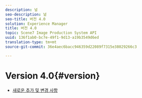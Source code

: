 ```yaml
---
description: 널
seo-description: 널
seo-title: 버전 4.0
solution: Experience Manager
title: 버전 4.0
topic: Scene7 Image Production System API
uuid: 136f1ab0-bc7e-49f1-9d13-a19b3549d6ed
translation-type: tm+mt
source-git-commit: 36e4aec6bacc946359d22089f7315e38029266c3

---
```



# Version 4.0{#version}

* [새로운 추가 및 변경 사항](r-4-0-new.md)
